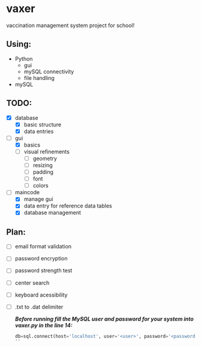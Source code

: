 # vaxer
vaccination management system project for school!
## Using:
- Python
  - gui
  - mySQL connectivity
  - file handling
- mySQL
## TODO:
- [x] database
  - [x] basic structure
  - [x] data entries
- [ ] gui
  - [x] basics
  - [ ] visual refinements
    - [ ] geometry
    - [ ] resizing
    - [ ] padding
    - [ ] font
    - [ ] colors
- [ ] maincode
  - [x] manage gui
  - [x] data entry for reference data tables
  - [x] database management

## Plan:
- [ ] email format validation
- [ ] password encryption
- [ ] password strength test
- [ ] center search
- [ ] keyboard acessibility
- [ ] .txt to .dat delimiter


  __*Before running fill the MySQL user and password for your system into vaxer.py in the line 14:*__
  ```python
  db=sql.connect(host='localhost', user='<user>', password='<password>')
  ``
